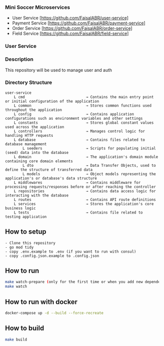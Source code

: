 <h3>Mini Soccer Microservices</h3>

- User Service [https://github.com/FaisalABR/user-service]
- Payment Service [https://github.com/FaisalABR/payment-service]
- Order Service [https://github.com/FaisalABR/order-service]
- Field Service [https://github.com/FaisalABR/field-service]

<h3>User Service</h3>

<h3>Description</h3>

<p>This repository will be used to manage user and auth</p>

<h3>Directory Structure</h3>

```
user-service
    L cmd                            → Contains the main entry point or initial configuration of the application
    L common                         → Stores common functions used throughout the application
    L config                         → Contains application configurations such as environment variables and other settings
    L constants                      → Stores global constant values used across the application
    L controllers                    → Manages control logic for handling HTTP requests
    L database                       → Contains files related to database management
        L seeders                    → Scripts for populating initial (seed) data into the database
    L domain                         → The application's domain module containing core domain elements
        L dto                        → Data Transfer Objects, used to define the structure of transferred data
        L models                     → Object models representing the application's or database's data structure
    L middlewares                    → Contains middleware for processing requests/responses before or after reaching the controller
    L repositories                   → Contains data access logic for interacting with the database
    L routes                         → Contains API route definitions
    L services                       → Stores the application's core business logic
    L tests                          → Contains file related to testing application
```

## How to setup

```
- Clone this repository
- go mod tidy
- copy .env.example to .env (if you want to run with consul)
- copy .config.json.example to .config.json
```

## How to run

```bash
make watch-prepare (only for the first time or when you add new dependency)
make watch
```

## How to run with docker

```bash
docker-compose up -d --build --force-recreate
```

## How to build

```bash
make build
```

